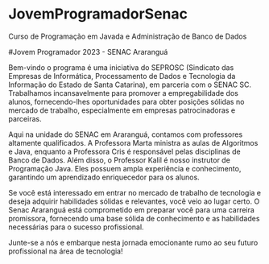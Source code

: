 # JovemProgramadorSenac
Curso de Programação em Javada e Administração de Banco de Dados

#Jovem Programador 2023 - SENAC Araranguá

Bem-vindo o programa é uma iniciativa do SEPROSC (Sindicato das Empresas de Informática, Processamento de Dados e Tecnologia da Informação do Estado de Santa Catarina), em parceria com o SENAC SC. Trabalhamos incansavelmente para promover a empregabilidade dos alunos, fornecendo-lhes oportunidades para obter posições sólidas no mercado de trabalho, especialmente em empresas patrocinadoras e parceiras.

Aqui na unidade do SENAC em Araranguá, contamos com professores altamente qualificados. A Professora Marta ministra as aulas de Algoritmos e Java, enquanto a Professora Cris é responsável pelas disciplinas de Banco de Dados. Além disso, o Professor Kalil é nosso instrutor de Programação Java. Eles possuem ampla experiência e conhecimento, garantindo um aprendizado enriquecedor para os alunos.

Se você está interessado em entrar no mercado de trabalho de tecnologia e deseja adquirir habilidades sólidas e relevantes, você veio ao lugar certo. O Senac Araranguá está comprometido em preparar você para uma carreira promissora, fornecendo uma base sólida de conhecimento e as habilidades necessárias para o sucesso profissional.

Junte-se a nós e embarque nesta jornada emocionante rumo ao seu futuro profissional na área de tecnologia!

